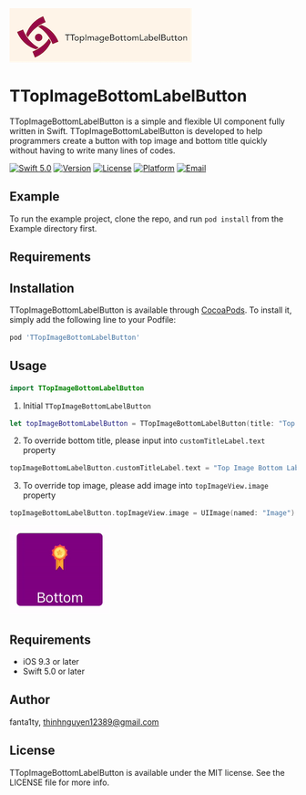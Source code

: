 ![LOGO](https://github.com/fanta1ty/TTopImageBottomLabelButton/blob/master/ScreenShot/Logo.png)

# TTopImageBottomLabelButton

TTopImageBottomLabelButton is a simple and flexible UI component fully written in Swift. TTopImageBottomLabelButton is developed to help programmers create a button with top image and bottom title quickly without having to write many lines of codes.

 [![Swift 5.0](https://img.shields.io/badge/Swift-5.0-brightgreen)](https://developer.apple.com/swift/)
 [![Version](https://img.shields.io/cocoapods/v/TTopImageBottomLabelButton.svg?style=flat)](https://cocoapods.org/pods/TTopImageBottomLabelButton)
 [![License](https://img.shields.io/cocoapods/l/TTopImageBottomLabelButton.svg?style=flat)](https://cocoapods.org/pods/TTopImageBottomLabelButton)
 [![Platform](https://img.shields.io/cocoapods/p/TTopImageBottomLabelButton.svg?style=flat)](https://cocoapods.org/pods/TTopImageBottomLabelButton)
[![Email](https://img.shields.io/badge/contact-@thinhnguyen12389@gmail.com-blue)](thinhnguyen12389@gmail.com)

## Example

To run the example project, clone the repo, and run `pod install` from the Example directory first.

## Requirements

## Installation

TTopImageBottomLabelButton is available through [CocoaPods](https://cocoapods.org). To install
it, simply add the following line to your Podfile:

```ruby
pod 'TTopImageBottomLabelButton'
```

## Usage
```swift
import TTopImageBottomLabelButton
```

1) Initial ``TTopImageBottomLabelButton`` 
```swift
let topImageBottomLabelButton = TTopImageBottomLabelButton(title: "Top Image Bottom Title", image: UIImage(named: "Image")!)
```

2) To override bottom title, please input into ``customTitleLabel.text`` property
```swift
topImageBottomLabelButton.customTitleLabel.text = "Top Image Bottom Label Button"
```

3) To override top image, please add image into ``topImageView.image`` property
```swift
topImageBottomLabelButton.topImageView.image = UIImage(named: "Image")
```

![til](https://github.com/fanta1ty/TTopImageBottomLabelButton/blob/master/ScreenShot/demo.gif)

## Requirements
- iOS 9.3 or later
- Swift 5.0 or later

## Author

fanta1ty, thinhnguyen12389@gmail.com

## License

TTopImageBottomLabelButton is available under the MIT license. See the LICENSE file for more info.
